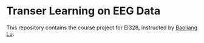 # Transer Learning on EEG Data

This repository contains the course project for EI328, instructed by [Baoliang Lu](http://bcmi.sjtu.edu.cn/~blu/). 